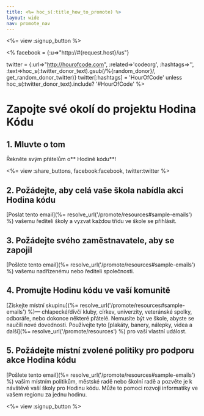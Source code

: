 ```yaml
---
title: <%= hoc_s(:title_how_to_promote) %>
layout: wide
nav: promote_nav
---
```

<%= view :signup_button %>

<% facebook = {:u=>"http://#{request.host}/us"}

twitter = {:url=>"http://hourofcode.com", :related=>'codeorg', :hashtags=>'', :text=>hoc_s(:twitter_donor_text).gsub(/%{random_donor}/, get_random_donor_twitter)} twitter[:hashtags] = 'HourOfCode' unless hoc_s(:twitter_donor_text).include? '#HourOfCode' %>

# Zapojte své okolí do projektu Hodina Kódu

## 1. Mluvte o tom

Řekněte svým přátelům o** Hodině kódu**!

<%= view :share_buttons, facebook:facebook, twitter:twitter %>

## 2. Požádejte, aby celá vaše škola nabídla akci Hodina kódu

[Poslat tento email](%= resolve_url('/promote/resources#sample-emails') %) vašemu řediteli školy a vyzvat každou třídu ve škole se přihlásit.

## 3. Požádejte svého zaměstnavatele, aby se zapojil

[Pošlete tento email](%= resolve_url('/promote/resources#sample-emails') %) vašemu nadřízenému nebo řediteli společnosti.

## 4. Promujte Hodinu kódu ve vaší komunitě

[Získejte místní skupinu](%= resolve_url('/promote/resources#sample-emails') %)— chlapecké/dívčí kluby, církev, univerzity, veteránské spolky, odboráře, nebo dokonce některé přátelé. Nemusíte být ve škole, abyste se naučili nové dovednosti. Používejte tyto [plakáty, banery, nálepky, videa a další](%= resolve_url('/promote/resources') %) pro vaši vlastní událost.

## 5. Požádejte místní zvolené politiky pro podporu akce Hodina kódu

[Pošlete tento email](%= resolve_url('/promote/resources#sample-emails') %) vašim místním politikům, městské radě nebo školní radě a pozvěte je k návštěvě vaší školy pro Hodinu kódu. Může to pomoci rozvoji informatiky ve vašem regionu za jednu hodinu.

<%= view :signup_button %>